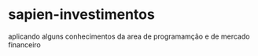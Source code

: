 # sapien-investimentos
aplicando alguns conhecimentos da area de programamção e de mercado financeiro
